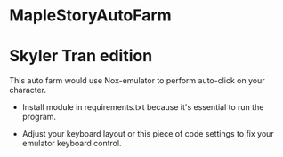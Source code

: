 # MapleStoryAutoFarm
# Skyler Tran edition
This auto farm would use Nox-emulator to perform auto-click on your character. 

- Install module in requirements.txt because it's essential to run the program.

- Adjust your keyboard layout or this piece of code settings to fix your emulator keyboard control.
